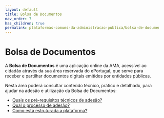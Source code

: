 ```yaml
---
layout: default
title: Bolsa de Documentos
nav_order: 7
has_children: true
permalink: plataformas-comuns-da-administracao-publica/bolsa-de-documentos
---
```


# Bolsa de Documentos

A **Bolsa de Documentos** é uma aplicação online da AMA, acessível ao cidadão através da sua área reservada do ePortugal, que serve para receber e partilhar documentos digitais emitidos por entidades públicas.

Nesta área poderá consultar conteúdo técnico, prático e detalhado, para ajudar na adesão e utilização da Bolsa de Documentos:

- [Quais os pré-requisitos técnicos de adesão?](quais-os-pre-requisitos-tecnicos-de-adesao.md)
- [Qual o processo de adesão?](qual-o-processo-de-adesao.md)
- [Como está estruturada a plataforma?](como-esta-estruturada-a-plataforma.md)

